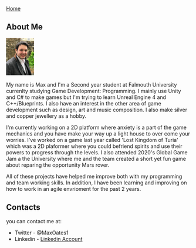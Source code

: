 <a href="https://virtualvortex.github.io/UtilityBaseAI/">Home</a>


## About Me 

<img class = "one" src="PictureOfMe.jpg" width="15%" height="15%" />

My name is Max and I'm a Second year student at Falmouth University currenlty studying Game Development: Programming. I mainly use Unity and C# to make games but I'm trying to learn Unreal Engine 4 and C++/Blueprints. I also have an interest in the other area of game development such as design, art and music composition. I also make silver and copper jewellery as a hobby.

I'm currently working on a 2D platform where anxiety is a part of the game mechanics and you have make your way up a light house to over come your worries. I've worked on a game last year called 'Lost Kingdom of Turia' which was a 2D plaformer where you could befriend spirits and use their powers to progress through the levels. I also attended 2020's Global Game Jam a the University where me and the team created a short yet fun game about reparing the opportunity Mars rover.

All of these projects have helped me improve both with my programming and team working skills. In addition, I have been learning and improving on how to work in an agile envrioment for the past 2 years.

## Contacts


you can contact me at:
<ul style="list-style-type:disc;">
  <li>
    Twitter - @MaxOates1
  </li>
  <li>
    Linkedin - <a href="https://www.linkedin.com/in/max-oates-8747a419a/">Linkedin Account</a>
  </li>
</ul>
